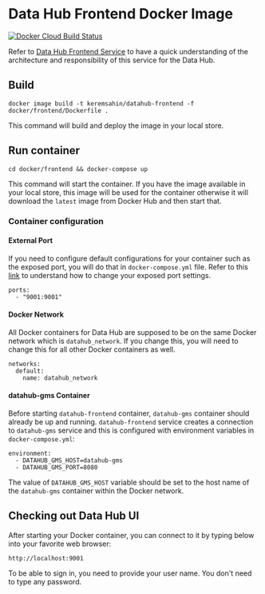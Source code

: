 # Data Hub Frontend Docker Image
[![Docker Cloud Build Status](https://img.shields.io/docker/cloud/build/keremsahin/datahub-frontend)](https://cloud.docker.com/repository/docker/keremsahin/datahub-frontend/)

Refer to [Data Hub Frontend Service](../../datahub-frontend) to have a quick understanding of the architecture and 
responsibility of this service for the Data Hub.

## Build
```
docker image build -t keremsahin/datahub-frontend -f docker/frontend/Dockerfile .
```
This command will build and deploy the image in your local store.

## Run container
```
cd docker/frontend && docker-compose up
```
This command will start the container. If you have the image available in your local store, this image will be used
for the container otherwise it will download the `latest` image from Docker Hub and then start that.

### Container configuration
#### External Port
If you need to configure default configurations for your container such as the exposed port, you will do that in
`docker-compose.yml` file. Refer to this [link](https://docs.docker.com/compose/compose-file/#ports) to understand
how to change your exposed port settings.
```
ports:
  - "9001:9001"
```

#### Docker Network
All Docker containers for Data Hub are supposed to be on the same Docker network which is `datahub_network`. 
If you change this, you will need to change this for all other Docker containers as well.
```
networks:
  default:
    name: datahub_network
```

#### datahub-gms Container
Before starting `datahub-frontend` container, `datahub-gms` container should already be up and running. 
`datahub-frontend` service creates a connection to `datahub-gms` service and this is configured with environment 
variables in `docker-compose.yml`:
```
environment:
  - DATAHUB_GMS_HOST=datahub-gms
  - DATAHUB_GMS_PORT=8080
```
The value of `DATAHUB_GMS_HOST` variable should be set to the host name of the `datahub-gms` container within the Docker network. 

## Checking out Data Hub UI
After starting your Docker container, you can connect to it by typing below into your favorite web browser:
```
http://localhost:9001
```
To be able to sign in, you need to provide your user name. You don't need to type any password.